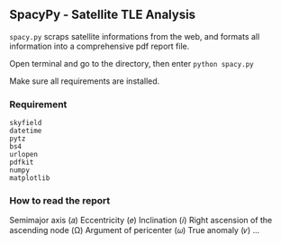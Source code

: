 ## SpacyPy - Satellite TLE Analysis

`spacy.py` scraps satellite informations from the web, and formats all information into a comprehensive pdf report file.

Open terminal and go to the directory, then enter
`python spacy.py`

Make sure all requirements are installed.

### Requirement
```
skyfield
datetime
pytz
bs4
urlopen
pdfkit
numpy
matplotlib
```

### How to read the report

Semimajor axis (𝑎)
Eccentricity (𝑒)
Inclination (𝑖)
Right ascension of the ascending node (Ω)
Argument of pericenter (𝜔)
True anomaly (𝜈)
...